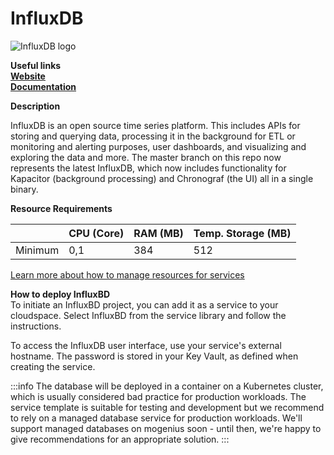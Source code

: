 ﻿# InfluxDB

![InfluxDB logo](https://api.mogenius.com/file/id/59c11ad7-e40b-4608-a1b9-1d3b7e8e7759)

**Useful links**  
**[Website](https://www.influxdata.com/products/influxdb-overview/)**  
**[Documentation](https://docs.influxdata.com/influxdb/v2.2/)**  

**Description**

InfluxDB is an open source time series platform. This includes APIs for storing and querying data, processing it in the background for ETL or monitoring and alerting purposes, user dashboards, and visualizing and exploring the data and more. The master branch on this repo now represents the latest InfluxDB, which now includes functionality for Kapacitor (background processing) and Chronograf (the UI) all in a single binary.

**Resource Requirements**

||CPU (Core)|RAM (MB)  |Temp. Storage (MB)|
|--|--|--|--|
| Minimum | 0,1 |384| 512

[Learn more about how to manage resources for services](./../../cloud-management/resource-management.md)

**How to deploy InfluxBD**  
To initiate an InfluxBD project, you can add it as a service to your cloudspace. Select InfluxBD from the service library and follow the instructions.  

To access the InfluxDB user interface, use your service's external hostname. 
The password is stored in your Key Vault, as defined when creating the service.

:::info
The database will be deployed in a container on a Kubernetes cluster, which is usually considered bad practice for production workloads. The service template is suitable for testing and development but we recommend to rely on a managed database service for production workloads. We'll support managed databases on mogenius soon - until then, we're happy to give recommendations for an appropriate solution.
:::